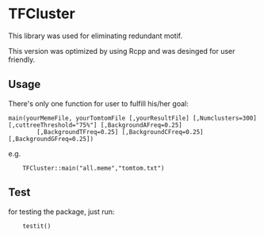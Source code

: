 # TFCluster

This library was used for eliminating redundant motif.

This version was optimized by using Rcpp and was desinged for user friendly.

## Usage ##

There's only one function for user to fulfill his/her goal:

	main(yourMemeFile, yourTomtomFile [,yourResultFile] [,Numclusters=300] [,cuttreeThreshold="75%"] [,BackgroundAFreq=0.25]
			[,BackgroundTFreq=0.25] [,BackgroundCFreq=0.25] [,BackgroundGFreq=0.25])
e.g.
```
	TFCluster::main("all.meme","tomtom.txt")
```
## Test
for testing the package, just run:
```
	testit()
```
